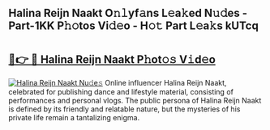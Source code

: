 ## Halina Reijn Naakt O𝚗𝚕yf𝚊ns L𝚎a𝚔ed N𝚞𝚍es - Part-1KK P𝚑𝚘tos Vi𝚍𝚎o - H𝚘𝚝 Part L𝚎a𝚔s kUTcq

# <h2><a href="http://kf07gy.oniu.top/?m=Halina+Reijn+Naakt">🔗👉 🔴 Halina Reijn Naakt P𝚑ot𝚘𝚜 V𝚒d𝚎o</a></h2>

[![Halina Reijn Naakt Nu𝚍e𝚜](https://i.imgur.com/0qMVB7G.gif)](http://kf07gy.oniu.top/?m=Halina+Reijn+Naakt)
Online influencer Halina Reijn Naakt, celebrated for publishing dance and lifestyle material, consisting of performances and personal vlogs. The public persona of Halina Reijn Naakt is defined by its friendly and relatable nature, but the mysteries of his private life remain a tantalizing enigma.  

